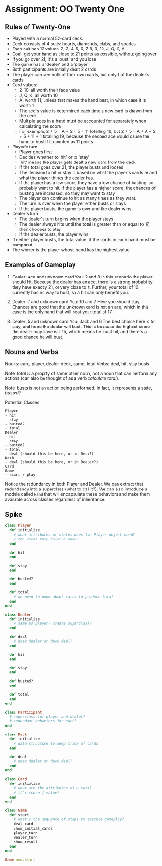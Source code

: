 # Assignment: OO Twenty One

## Rules of Twenty-One

- Played with a normal 52-card deck.
- Deck consists of 4 suits: hearts, diamonds, clubs, and spades
- Each suit has 13 values: 2, 3, 4, 5, 6, 7, 8, 9, 10, J, Q, K, A
- Goal: get your hand as close to 21 points as possible, without going over
- If you go over 21, it's a 'bust' and you lose
- The game has a 'dealer' and a 'player'
- Both participants are initially dealt 2 cards
- The player can see both of their own cards, but only 1 of the dealer's cards
- Card values:
  - 2-10: all worth their face value
  - J, Q, K: all worth 10
  - A: worth 11, unless that makes the hand bust, in which case it is worth 1
  - The ace's value is determined each time a new card is drawn from the deck
  - Multiple aces in a hand must be accounted for separately when calculating the score
  - For example, 2 + 5 + A = 2 + 5 + 11 totalling 18, but 2 + 5 + A + A = 2 + 5 + 11 + 1 totalling 19, because the second ace would cause the hand to bust if it counted as 11 points.
- Player's turn
  - Player goes first
  - Decides whether to 'hit' or to 'stay'
  - 'hit' means the player gets dealt a new card from the deck
  - If the total goes over 21, the player busts and looses
  - The decision to hit or stay is based on what the player's cards re and what the player thinks the dealer has.
  - If the player has a low score, they have a low chance of busting, so probably want to hit. If the player has a higher score, the chances of busting are increased, so they may want to stay
  - The player can continue to hit as many times as they want.
  - The turn is over when the player either busts or stays
  - If the player busts, the game is over and the dealer wins
- Dealer's turn
  - The dealer's turn begins when the player stays
  - The dealer always hits until the total is greater than or equal to 17, then chooses to stay
  - If the dealer busts, the player wins
- If neither player busts, the total value of the cards in each hand must be compared
- The winner is the player whose hand has the highest value

## Examples of Gameplay

1. Dealer: Ace and unknown card You: 2 and 8
    In this scenario the player should hit. Because the dealer has an ace, there is a strong probability they have exactly 21, or very close to it. Further, your total of 10 currently has no way to bust, so a hit can only benefit you.

2. Dealer: 7 and unknown card You: 10 and 7
    Here you should stay. Chances are good that the unknown card is not an ace, which in this case is the only hand that will beat your total of 17.

3. Dealer: 5 and unknown card You: Jack and 6
    The best choice here is to stay, and hope the dealer will bust. This is because the highest score the dealer may have is a 15, which means he must hit, and there's a good chance he will bust.

## Nouns and Verbs

Nouns: card, player, dealer, deck, game, total
Verbs: deal, hit, stay busts

Note: _total_ is a proprty of some other noun, not a noun that can perform any actions (can also be thought of as a verb _calculate total_).

Note: busts is not an action being performed. In fact, it represents a state, _busted?_

Potential Classes

```
Player
- hit
- stay
- busted?
- total
Dealer
- hit
- stay
- busted?
- total
- deal (should this be here, or in Deck?)
Deck
- deal (should this be here, or in Dealer?)
Card
Game
- start / play
```

Notice the redundancy in both Player and Dealer. We can extract that redundancy into a superclass (what to call it?). We can also introduce a module called `Hand` that will encapsulate these behaviors and make them available across classes regardless of inheritance.

## Spike

```ruby
class Player
  def initialize
    # what attributes or states does the Player object need?
    # the cards they hold? a name?
  end

  def hit
  end

  def stay
  end

  def busted?
  end

  def total
    # we need to know about cards to produce total
  end
end

class Dealer
  def initialize
    # same as player? create superclass?
  end

  def deal
    # does dealer or deck deal?
  end

  def hit
  end

  def stay
  end

  def busted?
  end

  def total
  end
end

class Participant
  # superclass for player and dealer?
  # redundant behaviors for each?
end

class Deck
  def initialize
    # data structure to keep track of cards
  end

  def deal
    # does dealer or deck deal?
  end
end

class Card
  def initialize
    # what are the attributes of a card?
    # it's score / value?
  end
end

class Game
  def start
    # what's the sequence of steps to execute gameplay?
    deal_card
    show_initial_cards
    player_turn
    dealer_turn
    show_result
  end
end

Game.new.start
```
